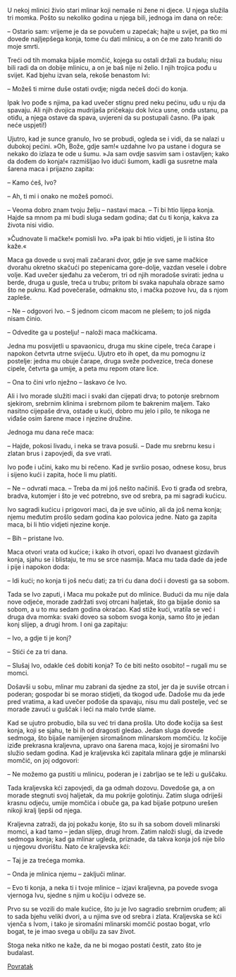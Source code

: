 U nekoj mlinici živio stari mlinar koji nemaše ni žene ni djece. U njega služila tri momka. Pošto su nekoliko godina u njega bili, jednoga im dana on reče:

– Ostario sam: vrijeme je da se povučem u zapećak; hajte u svijet, pa tko mi dovede najljepšega konja, tome ću dati mlinicu, a on će me zato hraniti do moje smrti.

Treći od tih momaka bijaše momčić, kojega su ostali držali za budalu; nisu bili radi da on dobije mlinicu, a on je baš nije ni želio. I njih trojica pođu u svijet. Kad bjehu izvan sela, rekoše benastom Ivi:

– Možeš ti mirne duše ostati ovdje; nigda nećeš doći do konja.

Ipak Ivo pođe s njima, pa kad uvečer stignu pred neku pećinu, uđu u nju da spavaju. Ali njih dvojica mudrijaša pričekaju dok Ivica usne, onda ustanu, pa otiđu, a njega ostave da spava, uvjereni da su postupali časno. (Pa ipak neće uspjeti!)

Ujutro, kad je sunce granulo, Ivo se probudi, ogleda se i vidi, da se nalazi u dubokoj pećini. »Oh, Bože, gdje sam!« uzdahne Ivo pa ustane i dogura se nekako do izlaza te ode u šumu. »Ja sam ovdje sasvim sam i ostavljen; kako da dođem do konja!« razmišljao Ivo idući šumom, kadli ga susretne mala šarena maca i prijazno zapita:

– Kamo ćeš, Ivo?

– Ah, ti mi i onako ne možeš pomoći.

– Veoma dobro znam tvoju želju – nastavi maca. – Ti bi htio lijepa konja. Hajde sa mnom pa mi budi sluga sedam godina; dat ću ti konja, kakva za života nisi vidio.

»Čudnovate li mačke!« pomisli Ivo. »Pa ipak bi htio vidjeti, je li istina što kaže.«

Maca ga dovede u svoj mali začarani dvor, gdje je sve same mačkice dvorahu okretno skačući po stepenicama gore-dolje, vazdan vesele i dobre volje. Kad uvečer sjeđahu za večerom, tri od njih moradoše svirati: jedna u berde, druga u gusle, treća u trubu; pritom bi svaka napuhala obraze samo što ne puknu. Kad povečeraše, odmaknu sto, i mačka pozove Ivu, da s njom zapleše.

– Ne – odgovori Ivo. – S jednom cicom macom ne plešem; to još nigda nisam činio.

– Odvedite ga u postelju! – naloži maca mačkicama.

Jedna mu posvijetli u spavaonicu, druga mu skine cipele, treća čarape i napokon četvrta utrne svijeću. Ujutro eto ih opet, da mu pomognu iz postelje: jedna mu obuje čarape, druga sveže podvezice, treća donese cipele, četvrta ga umije, a peta mu repom otare lice.

– Ona to čini vrlo nježno – laskavo će Ivo.

Ali i Ivo morade služiti maci i svaki dan cijepati drva; to potonje srebrnom sjekirom, srebrnim klinima i srebrnom pilom te bakrenim maljem. Tako nasitno cijepaše drva, ostade u kući, dobro mu jelo i pilo, te nikoga ne viđaše osim šarene mace i njezine družine.

Jednoga mu dana reče maca:

– Hajde, pokosi livadu, i neka se trava posuši. – Dade mu srebrnu kesu i zlatan brus i zapovjedi, da sve vrati.

Ivo pođe i učini, kako mu bi rečeno. Kad je svršio posao, odnese kosu, brus i sijeno kući i zapita, hoće li mu platiti.

– Ne – odvrati maca. – Treba da mi još nešto načiniš. Evo ti građa od srebra, bradva, kutomjer i što je već potrebno, sve od srebra, pa mi sagradi kućicu.

Ivo sagradi kućicu i prigovori maci, da je sve učinio, ali da još nema konja; njemu međutim prošlo sedam godina kao polovica jedne. Nato ga zapita maca, bi li htio vidjeti njezine konje.

– Bih – pristane Ivo.

Maca otvori vrata od kućice; i kako ih otvori, opazi Ivo dvanaest gizdavih konja, sjahu se i blistaju, te mu se srce nasmija. Maca mu tada dade da jede i pije i napokon doda:

– Idi kući; no konja ti još neću dati; za tri ću dana doći i dovesti ga sa sobom.

Tada se Ivo zaputi, i Maca mu pokaže put do mlinice. Budući da mu nije dala nove odjeće, morade zadržati svoj otrcani haljetak, što ga bijaše donio sa sobom, a u to mu sedam godina okraćao. Kad stiže kući, vratila se već i druga dva momka: svaki doveo sa sobom svoga konja, samo što je jedan konj slijep, a drugi hrom. I oni ga zapitaju:

– Ivo, a gdje ti je konj?

– Stići će za tri dana.

– Slušaj Ivo, odakle ćeš dobiti konja? To će biti nešto osobito! – rugali mu se momci.

Došavši u sobu, mlinar mu zabrani da sjedne za stol, jer da je suviše otrcan i poderan; gospodar bi se morao stidjeti, da tkogod uđe. Dadoše mu da jede pred vratima, a kad uvečer pođoše da spavaju, nisu mu dali postelje, već se morade zavući u guščak i leći na malo tvrde slame.

Kad se ujutro probudio, bila su već tri dana prošla. Uto dođe kočija sa šest konja, koji se sjahu, te bi ih od dragosti gledao. Jedan sluga dovede sedmoga, što bijaše namijenjen siromašnom mlinarskom momčiću. Iz kočije iziđe prekrasna kraljevna, upravo ona šarena maca, kojoj je siromašni Ivo služio sedam godina. Kad je kraljevska kći zapitala mlinara gdje je mlinarski momčić, on joj odgovori:

– Ne možemo ga pustiti u mlinicu, poderan je i zabrljao se te leži u guščaku.

Tada kraljevska kći zapovjedi, da ga odmah dozovu. Dovedoše ga, a on morade stegnuti svoj haljetak, da mu pokrije golotinju. Zatim sluga odriješi krasnu odjeću, umije momčića i obuče ga, pa kad bijaše potpuno urešen nikoji kralj ljepši od njega.

Kraljevna zatraži, da joj pokažu konje, što su ih sa sobom doveli mlinarski momci, a kad tamo – jedan slijep, drugi hrom. Zatim naloži slugi, da izvede sedmoga konja; kad ga mlinar ugleda, priznade, da takva konja još nije bilo u njegovu dvorištu. Nato će kraljevska kći:

– Taj je za trećega momka.

– Onda je mlinica njemu – zaključi mlinar.

– Evo ti konja, a neka ti i tvoje mlinice – izjavi kraljevna, pa povede svoga vjernoga Ivu, sjedne s njim u kočiju i odveze se.

Prvo su se vozili do male kućice, što ju je Ivo sagradio srebrnim oruđem; ali to sada bjehu veliki dvori, a u njima sve od srebra i zlata. Kraljevska se kći vjenča s Ivom, i tako je siromašni mlinarski momčić postao bogat, vrlo bogat, te je imao svega u obilju za sav život.

Stoga neka nitko ne kaže, da ne bi mogao postati čestit, zato što je budalast.

[Povratak](<README.md>)
